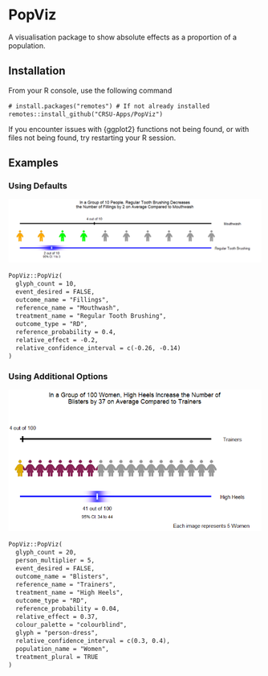 # PopViz

A visualisation package to show absolute effects as a proportion of a population.

## Installation

From your R console, use the following command

```
# install.packages("remotes") # If not already installed
remotes::install_github("CRSU-Apps/PopViz")
```

If you encounter issues with {ggplot2} functions not being found, or with files not being found, try restarting your R session.

## Examples

### Using Defaults

![Simple visualisation example](images/example1.png)

```
PopViz::PopViz(
  glyph_count = 10,
  event_desired = FALSE,
  outcome_name = "Fillings",
  reference_name = "Mouthwash",
  treatment_name = "Regular Tooth Brushing",
  outcome_type = "RD",
  reference_probability = 0.4,
  relative_effect = -0.2,
  relative_confidence_interval = c(-0.26, -0.14)
)
```

### Using Additional Options

![Simple visualisation example](images/example2.png)

```
PopViz::PopViz(
  glyph_count = 20,
  person_multiplier = 5,
  event_desired = FALSE,
  outcome_name = "Blisters",
  reference_name = "Trainers",
  treatment_name = "High Heels",
  outcome_type = "RD",
  reference_probability = 0.04,
  relative_effect = 0.37,
  colour_palette = "colourblind",
  glyph = "person-dress",
  relative_confidence_interval = c(0.3, 0.4),
  population_name = "Women",
  treatment_plural = TRUE
)
```
